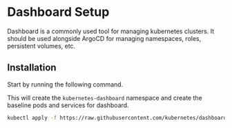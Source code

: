 # Dashboard Setup

Dashboard is a commonly used tool for managing kubernetes clusters.
It should be used alongside ArgoCD for managing namespaces, roles, persistent volumes, etc.

## Installation

Start by running the following command.

This will create the `kubernetes-dashboard` namespace and create the baseline pods and services for dashboard.

```sh
kubectl apply -f https://raw.githubusercontent.com/kubernetes/dashboard/v2.6.1/aio/deploy/recommended.yaml
```
